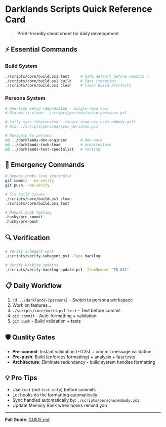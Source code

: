 # Darklands Scripts Quick Reference Card

> **Print-friendly cheat sheet for daily development**

## ⚡ Essential Commands

### Build System
```bash
./scripts/core/build.ps1 test     # Safe default before commits ⭐
./scripts/core/build.ps1 build    # Fast iteration
./scripts/core/build.ps1 clean    # Clean build artifacts
```

### Persona System  
```bash
# One-time setup (deprecated - single-repo now)
# Old multi-clone: ./scripts/persona/setup-personas.ps1

# Daily sync (deprecated - single-repo now uses embody.ps1)
# Old: ./scripts/persona/sync-personas.ps1

# Navigate to persona
cd ../darklands-dev-engineer      # Dev work
cd ../darklands-tech-lead         # Architecture  
cd ../darklands-test-specialist   # Testing
```

## 🚨 Emergency Commands

```bash
# Bypass hooks (use sparingly)
git commit --no-verify
git push --no-verify

# Fix build issues
./scripts/core/build.ps1 clean
./scripts/core/build.ps1 test

# Manual hook testing
.husky/pre-commit
.husky/pre-push
```

## 🔍 Verification

```bash
# Verify subagent work
./scripts/verify-subagent.ps1 -Type backlog

# Verify backlog updates  
./scripts/verify-backlog-update.ps1 -ItemNumber "TD_042"
```

## 📋 Daily Workflow

1. `cd ../darklands-[persona]` - Switch to persona workspace
2. Work on features...
3. `./scripts/core/build.ps1 test` - Test before commit
4. `git commit` - Auto-formatting + validation
5. `git push` - Build validation + tests

## 🛡️ Quality Gates

- **Pre-commit**: Instant validation (~0.3s) + commit message validation  
- **Pre-push**: Build (enforces formatting) + analysis + fast tests
- **Architecture**: Eliminate redundancy - build system handles formatting

## 💡 Pro Tips

- Use `test` (not `test-only`) before commits
- Let hooks do the formatting automatically
- Sync handled automatically by: `./scripts/persona/embody.ps1`
- Update Memory Bank when hooks remind you

---
**Full Guide**: [GUIDE.md](GUIDE.md)